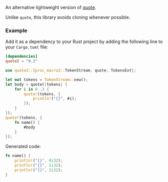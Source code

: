 An alternative lightweight version of [quote](https://github.com/dtolnay/quote).

Unlike `quote`, this library avoids cloning whenever possible. 


### Example

Add it as a dependency to your Rust project by adding the following line to your `Cargo.toml` file:

```toml
[dependencies]
quote2 = "0.2"
```


```rust
use quote2::{proc_macro2::TokenStream, quote, TokensExt};

let mut tokens = TokenStream::new();
let body = quote(|tokens| {
    for i in 0..3 {
        quote!(tokens, {
            println!("{}", #i);
        });
    }
});
quote!(tokens, {
    fn name() {
        #body
    }
});
```

Generated code:

```rust
fn name() {
    println!("{}", 0i32);
    println!("{}", 1i32);
    println!("{}", 2i32);
}
```